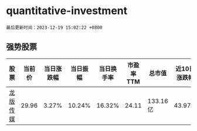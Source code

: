 # quantitative-investment

`最后更新时间：2023-12-19 15:02:22 +0800`

## 强势股票

|股票|当前价|当日涨跌幅|当日振幅|当日换手率|市盈率TTM|总市值|近10日涨跌幅|
|----|----|----|----|----|----|----|----|
|[龙版传媒](https://xueqiu.com/S/SH605577)|29.96|3.27%|10.24%|16.32%|24.11|133.16亿|43.97%|

